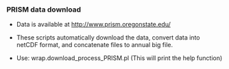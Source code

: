 ### PRISM data download
- Data is available at http://www.prism.oregonstate.edu/

- These scripts automatically download the data, convert data into netCDF format, and concatenate files to annual big file. 

- Use:  wrap.download\_process\_PRISM.pl   (This will print the help function)

